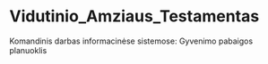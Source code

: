 # Vidutinio_Amziaus_Testamentas

Komandinis darbas informacinėse sistemose:
Gyvenimo pabaigos planuoklis
